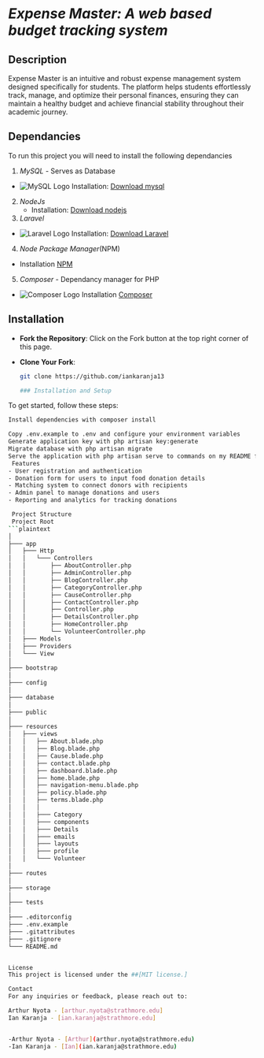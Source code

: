 # *Expense Master: A web based budget tracking system*
## Description 
Expense Master is an intuitive and robust expense management system designed specifically for students. The platform helps students effortlessly track, manage, and optimize their personal finances, ensuring they can maintain a healthy budget and achieve financial stability throughout their academic journey.


## Dependancies
To run this project you will need to install the following dependancies

1. *MySQL* - Serves as Database
- ![MySQL Logo](https://www.mysql.com/common/logos/logo-mysql-170x115.png)
    Installation: [Download mysql](https://dev.mysql.com/downloads/installer/)
2. *NodeJs* 
   - Installation: [Download nodejs](https://nodejs.org/en/download/package-manager)
3. *Laravel* 
 - ![Laravel Logo](https://laravel.com/img/logomark.min.svg)
   Installation:  [Download Laravel](https://laravel.com/docs/11.x/installation)
4. *Node Package Manager*(NPM)
  -  Installation [NPM](https://www.npmjs.com/)
5. *Composer* - Dependancy manager for PHP
- ![Composer Logo](https://getcomposer.org/img/logo-composer-transparent5.png)
  Installation [Composer](https://getcomposer.org/) 


## Installation

- **Fork the Repository**:
  Click on the Fork button at the top right corner of this page.

- **Clone Your Fork**:
  ```bash
  git clone https://github.com/iankaranja13

  ### Installation and Setup

To get started, follow these steps:

```bash
Install dependencies with composer install

Copy .env.example to .env and configure your environment variables
Generate application key with php artisan key:generate
Migrate database with php artisan migrate
Serve the application with php artisan serve to commands on my README file in github.
 Features
- User registration and authentication
- Donation form for users to input food donation details
- Matching system to connect donors with recipients
- Admin panel to manage donations and users
- Reporting and analytics for tracking donations

 Project Structure
 Project Root
```plaintext
│
├─── app
│   ├─── Http
│   │   └─── Controllers
│   │       ├── AboutController.php
│   │       ├── AdminController.php
│   │       ├── BlogController.php
│   │       ├── CategoryController.php
│   │       ├── CauseController.php
│   │       ├── ContactController.php
│   │       ├── Controller.php
│   │       ├── DetailsController.php
│   │       ├── HomeController.php
│   │       └── VolunteerController.php
│   ├─── Models
│   ├─── Providers
│   └─── View
│
├─── bootstrap
│
├─── config
│
├─── database
│
├─── public
│
├─── resources
│   ├─── views
│   │   ├── About.blade.php
│   │   ├── Blog.blade.php
│   │   ├── Cause.blade.php
│   │   ├── contact.blade.php
│   │   ├── dashboard.blade.php
│   │   ├── home.blade.php
│   │   ├── navigation-menu.blade.php
│   │   ├── policy.blade.php
│   │   ├── terms.blade.php
│   │   │
│   │   ├─── Category
│   │   ├─── components
│   │   ├─── Details
│   │   ├─── emails
│   │   ├─── layouts
│   │   ├─── profile
│   │   └─── Volunteer
│
├─── routes
│
├─── storage
│
├─── tests
│
├─── .editorconfig
├─── .env.example
├─── .gitattributes
├─── .gitignore
└─── README.md


License
This project is licensed under the ##[MIT license.]

Contact
For any inquiries or feedback, please reach out to:

Arthur Nyota - [arthur.nyota@strathmore.edu]
Ian Karanja - [ian.karanja@strathmore.edu]


-Arthur Nyota - [Arthur](arthur.nyota@strathmore.edu)
-Ian Karanja - [Ian](ian.karanja@strathmore.edu)
